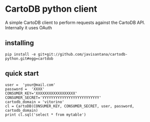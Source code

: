 
CartoDB python client 
=====================

A simple CartoDB client to perform requests against the CartoDB API.
Internally it uses OAuth


installing 
----------

    pip install -e git+git://github.com/javisantana/cartodb-python.git#egg=cartdob

quick start
-----------

    user =  'your@mail.com'
    password =  'XXXX'
    CONSUMER_KEY='XXXXXXXXXXXXXXXXXX'
    CONSUMER_SECRET='YYYYYYYYYYYYYYYYYYYYYYYYYY'
    cartodb_domain = 'vitorino'
    cl = CartoDB(CONSUMER_KEY, CONSUMER_SECRET, user, password, cartodb_domain)
    print cl.sql('select * from mytable')


